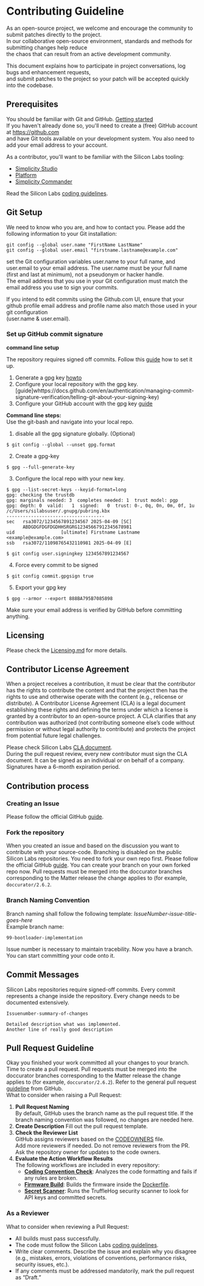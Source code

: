 # Contributing Guideline
As an open-source project, we welcome and encourage the community to submit patches directly to the project.  
In our collaborative open-source environment, standards and methods for submitting changes help reduce  
the chaos that can result from an active development community.

This document explains how to participate in project conversations, log bugs and enhancement requests,  
and submit patches to the project so your patch will be accepted quickly into the codebase.

## Prerequisites
You should be familiar with Git and GitHub. [Getting started](https://docs.github.com/en/get-started)  
If you haven't already done so, you'll need to create a (free) GitHub account at https://github.com  
and have Git tools available on your development system. You also need to add your email address to your account.

As a contributor, you'll want to be familiar with the Silicon Labs tooling:
- [Simplicity Studio](https://docs.silabs.com/simplicity-studio-5-users-guide/latest/ss-5-users-guide-overview/)  
- [Platform](https://docs.silabs.com/gecko-platform/latest/platform-overview/)  
- [Simplicity Commander](https://docs.silabs.com/simplicity-commander/latest/simplicity-commander-start/)  

Read the Silicon Labs [coding guidelines](https://github.com/SiliconLabsSoftware/agreements-and-guidelines/blob/main/coding_standard.md).  
## Git Setup
We need to know who you are, and how to contact you. Please add the following information to your Git installation:
```
git config --global user.name "FirstName LastName"
git config --global user.email "firstname.lastname@example.com"
```
set the Git configuration variables user.name to your full name, and user.email to your email address.
The user.name must be your full name (first and last at minimum), not a pseudonym or hacker handle.  
The email address that you use in your Git configuration must match the email address you use to sign your commits.  

If you intend to edit commits using the Github.com UI, ensure that your github profile email address and profile name also match those used in your git configuration  
(user.name & user.email).

### Set up GitHub commit signature

**command line setup**

The repository requires signed off commits. Follow this [guide](https://docs.github.com/en/authentication/managing-commit-signature-verification/signing-commits) how to set it up.
1. Generate a gpg key [howto](https://docs.github.com/en/authentication/managing-commit-signature-verification/generating-a-new-gpg-key)
2. Configure your local repository with the gpg key. [guide]whttps://docs.github.com/en/authentication/managing-commit-signature-verification/telling-git-about-your-signing-key)
3. Configure your GitHub account with the gpg key [guide](https://docs.github.com/en/authentication/managing-commit-signature-verification/associating-an-email-with-your-gpg-key)

**Command line steps:**  
Use the git-bash and navigate into your local repo.
1. disable all the gpg signature globally. (Optional)
```
$ git config --global --unset gpg.format
```
2. Create a gpg-key
```
$ gpg --full-generate-key
```
3. Configure the local repo with your new key.
```
$ gpg --list-secret-keys --keyid-format=long
gpg: checking the trustdb
gpg: marginals needed: 3  completes needed: 1  trust model: pgp
gpg: depth: 0  valid:   1  signed:   0  trust: 0-, 0q, 0n, 0m, 0f, 1u
/c/Users/silabsuser/.gnupg/pubring.kbx
------------------------------------
sec   rsa3072/1234567891234567 2025-04-09 [SC]
      ABDGDGFDGFDGDHHSRGRG12345667912345678981
uid                 [ultimate] Firstname Lastname <example@example.com>
ssb   rsa3072/11098765432110981 2025-04-09 [E]

$ git config user.signingkey 1234567891234567
```
4. Force every commit to be signed
```
$ git config commit.gpgsign true
```
5. Export your gpg key
```
$ gpg --armor --export 888BA795B7085898
```
Make sure your email address is verified by GitHub before committing anything.

## Licensing
Please check the [Licensing.md](../LICENSE.md) for more details.

## Contributor License Agreement
When a project receives a contribution, it must be clear that the contributor has the rights to contribute the content and that the project then has the rights to use and otherwise operate with the content (e.g., relicense or distribute). A Contributor License Agreement (CLA) is a legal document establishing these rights and defining the terms under which a license is granted by a contributor to an open-source project. A CLA clarifies that any contribution was authorized (not contributing someone else’s code without permission or without legal authority to contribute) and protects the project from potential future legal challenges.

Please check Silicon Labs [CLA document](https://github.com/SiliconLabsSoftware/agreements-and-guidelines/blob/main/contributor_license_agreement.md).  
During the pull request review, every new contributor must sign the CLA document. It can be signed as an individual or on behalf of a company.  
Signatures have a 6-month expiration period.

## Contribution process
### Creating an Issue
Please follow the official GitHub [guide](https://opensource.guide/how-to-contribute/#opening-an-issue).

### Fork the repository
When you created an issue and based on the discussion you want to contribute with your source-code.
Branching is disabled on the public Silicon Labs repositories. You need to fork your own repo first.
Please follow the official GitHub [guide](https://docs.github.com/en/get-started/exploring-projects-on-github/contributing-to-a-project).
You can create your branch on your own forked repo now. Pull requests must be merged into the doccurator branches corresponding to the Matter release the change applies to (for example, `doccurator/2.6.2`.

### Branch Naming Convention
Branch naming shall follow the following template: *IssueNumber-issue-title-goes-here*  
Example branch name:
```
99-bootloader-implementation
```
Issue number is necessary to maintain tracebility.
Now you have a branch. You can start committing your code onto it.

## Commit Messages

Silicon Labs repositories require signed-off commits.
Every commit represents a change inside the repository. Every change needs to be documented extensively.  
```
Issuenumber-summary-of-changes

Detailed description what was implemented.
Another line of really good description
```

## Pull Request Guideline
Okay you finished your work committed all your changes to your branch. Time to create a pull request. Pull requests must be merged into the doccurator branches corresponding to the Matter release the change applies to (for example, `doccurator/2.6.2`). 
Refer to the general pull request [guideline](https://opensource.guide/how-to-contribute/#opening-a-pull-request) from GitHub.  
What to consider when raising a Pull Request:  
1. **Pull Request Naming**  
   By default, GitHub uses the branch name as the pull request title. If the branch naming convention was followed, no changes are needed here.
2. **Create Description**
   Fill out the pull request template.
3. **Check the Reviewer List**  
   GitHub assigns reviewers based on the [CODEOWNERS](CODEOWNERS) file.  
   Add more reviewers if needed. Do not remove reviewers from the PR. Ask the repository owner for updates to the code owners.
4. **Evaluate the Action Workflow Results**  
   The following workflows are included in every repository:
   - **[Coding Convention Check](workflows/00-Check-Code-Convention.yml)**: Analyzes the code formatting and fails if any rules are broken.
   - **[Firmware Build](workflows/02-Build-Firmware.yml)**: Builds the firmware inside the [Dockerfile](../Dockerfile).  
   - **[Secret Scanner](workflows/04-TruffleHog-Security-Scan.yml)**: Runs the TruffleHog security scanner to look for API keys and committed secrets.

### As a Reviewer

What to consider when reviewing a Pull Request:

- All builds must pass successfully.
- The code must follow the Silicon Labs [coding guidelines](https://github.com/SiliconLabsSoftware/agreements-and-guidelines/blob/main/coding_standard.md).
- Write clear comments. Describe the issue and explain why you disagree (e.g., mistakes, errors, violations of conventions, performance risks, security issues, etc.).
- If any comments must be addressed mandatorily, mark the pull request as “Draft.”
